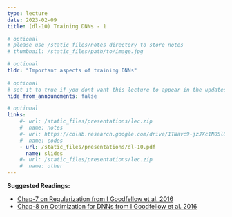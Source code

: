 ```yaml
---
type: lecture
date: 2023-02-09
title: (dl-10) Training DNNs - 1

# optional
# please use /static_files/notes directory to store notes
# thumbnail: /static_files/path/to/image.jpg

# optional
tldr: "Important aspects of training DNNs"
  
# optional
# set it to true if you dont want this lecture to appear in the updates section
hide_from_announcments: false

# optional
links: 
    #- url: /static_files/presentations/lec.zip
    #  name: notes
    #- url: https://colab.research.google.com/drive/1TNavc9-jzJXc1N05l06KYfgaSmu7zqxN?usp=sharing
    #  name: codes
    - url: /static_files/presentations/dl-10.pdf
      name: slides
    #- url: /static_files/presentations/lec.zip
    #  name: other
---
```


**Suggested Readings:**
- [Chap-7 on Regularization from I Goodfellow et al. 2016](https://www.deeplearningbook.org/contents/regularization.html)
- [Chap-8 on Optimization for DNNs from I Goodfellow et al. 2016](https://www.deeplearningbook.org/contents/optimization.html)


